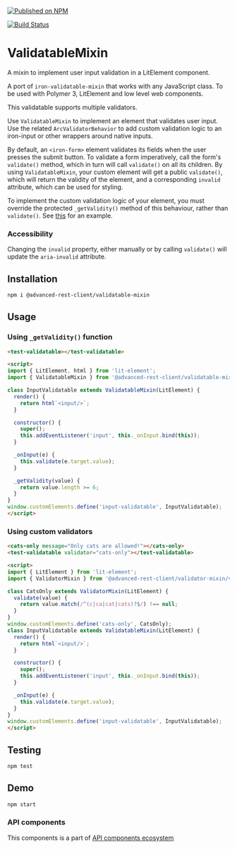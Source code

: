 [![Published on NPM](https://img.shields.io/npm/v/@advanced-rest-client/validatable-mixin.svg)](https://www.npmjs.com/package/@advanced-rest-client/validatable-mixin)

[![Build Status](https://travis-ci.org/advanced-rest-client/validatable-mixin.svg?branch=stage)](https://travis-ci.org/advanced-rest-client/validatable-mixin)

# ValidatableMixin

A mixin to implement user input validation in a LitElement component.

A port of `iron-validatable-mixin` that works with any JavaScript class.
To be used with Polymer 3, LitElement and low level web components.

This validatable supports multiple validators.

Use `ValidatableMixin` to implement an element that validates user input.
Use the related `ArcValidatorBehavior` to add custom validation logic
to an iron-input or other wrappers around native inputs.

By default, an `<iron-form>` element validates its fields when the user presses the submit
button.
To validate a form imperatively, call the form's `validate()` method, which in turn will
call `validate()` on all its children. By using `ValidatableMixin`, your
custom element will get a public `validate()`, which will return the validity
of the element, and a corresponding `invalid` attribute, which can be used for styling.

To implement the custom validation logic of your element, you must override
the protected `_getValidity()` method of this behaviour, rather than `validate()`.
See [this](https://github.com/PolymerElements/iron-form/blob/master/demo/simple-element.html)
for an example.

### Accessibility

Changing the `invalid` property, either manually or by calling `validate()` will update the
`aria-invalid` attribute.

## Installation
```bash
npm i @advanced-rest-client/validatable-mixin
```

## Usage

### Using `_getValidity()` function

```html
<test-validatable></test-validatable>

<script>
import { LitElement, html } from 'lit-element';
import { ValidatableMixin } from '@advanced-rest-client/validatable-mixin/validatable-mixin.js';

class InputValidatable extends ValidatableMixin(LitElement) {
  render() {
    return html`<input/>`;
  }

  constructor() {
    super();
    this.addEventListener('input', this._onInput.bind(this));
  }

  _onInput(e) {
    this.validate(e.target.value);
  }

  _getValidity(value) {
    return value.length >= 6;
  }
}
window.customElements.define('input-validatable', InputValidatable);
</script>
```

### Using custom validators

```html
<cats-only message="Only cats are allowed!"></cats-only>
<test-validatable validator="cats-only"></test-validatable>

<script>
import { LitElement } from 'lit-element';
import { ValidatorMixin } from '@advanced-rest-client/validator-mixin/validator-mixin.js';

class CatsOnly extends ValidatorMixin(LitElement) {
  validate(value) {
    return value.match(/^(c|ca|cat|cats)?$/) !== null;
  }
}
window.customElements.define('cats-only', CatsOnly);
class InputValidatable extends ValidatableMixin(LitElement) {
  render() {
    return html`<input/>`;
  }

  constructor() {
    super();
    this.addEventListener('input', this._onInput.bind(this));
  }

  _onInput(e) {
    this.validate(e.target.value);
  }
}
window.customElements.define('input-validatable', InputValidatable);
</script>
```


## Testing
```bash
npm test
```

## Demo
```bash
npm start
```

### API components

This components is a part of [API components ecosystem](https://elements.advancedrestclient.com/)
